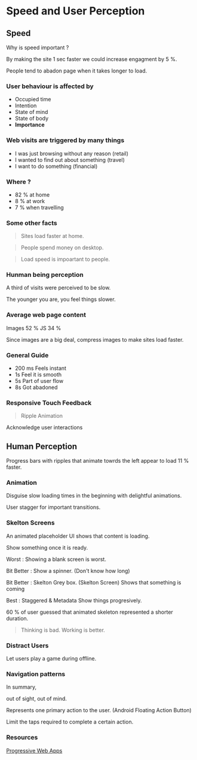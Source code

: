 # Speed and User Perception

## Speed

Why is speed important ?

By making the site 1 sec faster we could increase engagment by 5 %.

People tend to abadon page when it takes longer to load.

### User behaviour is affected by 

* Occupied time
* Intention
* State of mind
* State of body
* __Importance__

### Web visits are triggered by many things

* I was just browsing without any reason (retail)
* I wanted to find out about something (travel)
* I want to do something (financial)

### Where ?

* 82 % at home
* 8 % at work
* 7 % when travelling

### Some other facts

> Sites load faster at home.

> People spend money on desktop.

> Load speed is impoartant to people.

### Hunman being perception

A third of visits were perceived to be slow.

The younger you are, you feel things slower.

### Average web page content

Images 52 %
JS 34 %

Since images are a big deal, compress images to make sites load faster.

### General Guide

* 200 ms Feels instant
* 1s Feel it is smooth
* 5s Part of user flow
* 8s Got abadoned

### Responsive Touch Feedback

> Ripple Animation

Acknowledge user interactions

## Human Perception

Progress bars with ripples that animate towrds the left appear to load 11 % faster.

### Animation

Disguise slow loading times in the beginning with delightful animations.

User stagger for important transitions.

### Skelton Screens

An animated placeholder UI shows that content is loading.

Show something once it is ready.

Worst : Showing a blank screen is worst.

Bit Better : Show a spinner. (Don't know how long)

Bit Better : Skelton Grey box. (Skelton Screen) Shows that something is coming

Best : Staggered & Metadata  Show things progresively.

60 % of user guessed that animated skeleton represented a shorter duration.

> Thinking is bad. Working is better.

### Distract Users

Let users play a game during offline.

### Navigation patterns

In summary,

out of sight, out of mind.

Represents one primary action to the user. (Android Floating Action Button)

Limit the taps required to complete a certain action.

### Resources

[Progressive Web Apps](https://www.awwwards.com/PWA-ebook/)



